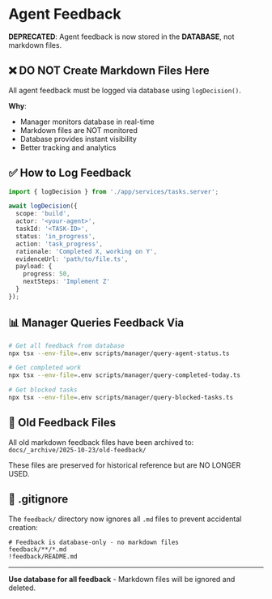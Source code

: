 # Agent Feedback

**DEPRECATED**: Agent feedback is now stored in the **DATABASE**, not markdown files.

## ❌ DO NOT Create Markdown Files Here

All agent feedback must be logged via database using `logDecision()`.

**Why**: 
- Manager monitors database in real-time
- Markdown files are NOT monitored
- Database provides instant visibility
- Better tracking and analytics

## ✅ How to Log Feedback

```typescript
import { logDecision } from './app/services/tasks.server';

await logDecision({
  scope: 'build',
  actor: '<your-agent>',
  taskId: '<TASK-ID>',
  status: 'in_progress',
  action: 'task_progress',
  rationale: 'Completed X, working on Y',
  evidenceUrl: 'path/to/file.ts',
  payload: {
    progress: 50,
    nextSteps: 'Implement Z'
  }
});
```

## 📊 Manager Queries Feedback Via

```bash
# Get all feedback from database
npx tsx --env-file=.env scripts/manager/query-agent-status.ts

# Get completed work
npx tsx --env-file=.env scripts/manager/query-completed-today.ts

# Get blocked tasks
npx tsx --env-file=.env scripts/manager/query-blocked-tasks.ts
```

## 📁 Old Feedback Files

All old markdown feedback files have been archived to:
`docs/_archive/2025-10-23/old-feedback/`

These files are preserved for historical reference but are NO LONGER USED.

## 🚫 .gitignore

The `feedback/` directory now ignores all `.md` files to prevent accidental creation:

```gitignore
# Feedback is database-only - no markdown files
feedback/**/*.md
!feedback/README.md
```

---

**Use database for all feedback** - Markdown files will be ignored and deleted.

